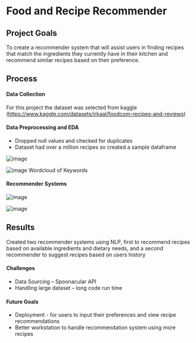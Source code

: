 # Food and Recipe Recommender

## Project Goals
To create a recommender system that will assist users in finding recipes that match the ingredients they currently have in their kitchen and recommend similar recipes based on their preference.
## Process
#### Data Collection
For this project the dataset was selected from kaggle (https://www.kaggle.com/datasets/irkaal/foodcom-recipes-and-reviews)

#### Data Preprocessing and EDA
- Dropped null values and checked for duplicates
- Dataset had over a million recipes so created a sample dataframe

![image](https://github.com/Ceeyhub/Food_Recommender/assets/134983985/65e4ec12-0d6b-4946-8411-c584d47dcadb)

![image](https://github.com/Ceeyhub/Food_Recommender/assets/134983985/a1f6c000-be82-4d11-98a9-bbddd280bcdc)
Wordcloud of Keywords

#### Recommender Systems
![image](https://github.com/Ceeyhub/Food_Recommender/assets/134983985/1038c96a-4a9a-44b2-aca9-ed41a6efb481)

![image](https://github.com/Ceeyhub/Food_Recommender/assets/134983985/fdbfd718-2b00-46cb-a135-eb54db9be773)

## Results
Created two recommender systems using NLP, first to recommend recipes based on available ingredients and
dietary needs, and a second recommender to suggest recipes based on users history

#### Challenges
- Data Sourcing – Spoonacular API
- Handling large dataset – long code run time

#### Future Goals
- Deployment - for users to input their preferences and view recipe recommendations
- Better workstation to handle recommendation system using more recipes


